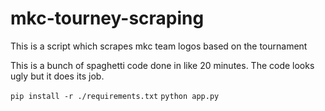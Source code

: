 # mkc-tourney-scraping
This is a script which scrapes mkc team logos based on the tournament

This is a bunch of spaghetti code done in like 20 minutes. The code looks ugly but it does its job.


`pip install -r ./requirements.txt`
`python app.py`